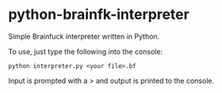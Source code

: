 # python-brainfk-interpreter

Simple Brainfuck interpreter written in Python.

To use, just type the following into the console:
```
python interpreter.py <your file>.bf
```

Input is prompted with a > and output is printed to the console.
